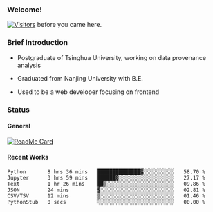 ### Welcome!

[![Visitors](https://visitor-badge.laobi.icu/badge?page_id=HermitSun.HermitSun)]() before you came here.

### Brief Introduction

- Postgraduate of Tsinghua University, working on data provenance analysis

- Graduated from Nanjing University with B.E.

- Used to be a web developer focusing on frontend

### Status

#### General

[![ReadMe Card](https://github-readme-stats.hermitsun.vercel.app/api?username=HermitSun&count_private=true&show_icons=true)]()

#### Recent Works

<!--START_SECTION:waka-->

```text
Python       8 hrs 36 mins   ██████████████▓░░░░░░░░░░   58.70 %
Jupyter      3 hrs 59 mins   ██████▓░░░░░░░░░░░░░░░░░░   27.17 %
Text         1 hr 26 mins    ██▒░░░░░░░░░░░░░░░░░░░░░░   09.86 %
JSON         24 mins         ▓░░░░░░░░░░░░░░░░░░░░░░░░   02.81 %
CSV/TSV      12 mins         ▒░░░░░░░░░░░░░░░░░░░░░░░░   01.46 %
PythonStub   0 secs          ░░░░░░░░░░░░░░░░░░░░░░░░░   00.00 %
```

<!--END_SECTION:waka-->
